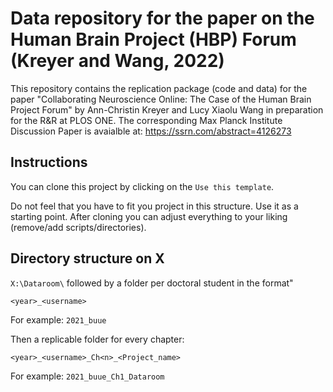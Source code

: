 # Data repository for the paper on the Human Brain Project (HBP) Forum (Kreyer and Wang, 2022)
This repository contains the replication package (code and data) for the paper "Collaborating Neuroscience Online: The Case of the Human Brain Project Forum" by Ann-Christin Kreyer and Lucy Xiaolu Wang in preparation for the R&R at PLOS ONE. The corresponding Max Planck Institute Discussion Paper is avaialble at: https://ssrn.com/abstract=4126273

## Instructions
You can clone this project by clicking on the `Use this template`.

Do not feel that you have to fit you project in this structure. Use it as a starting point. After cloning you can adjust everything to your liking (remove/add scripts/directories).

## Directory structure on X

`X:\Dataroom\` followed by a folder per doctoral student in the format"

```
<year>_<username>
```

For example: `2021_buue`
  
Then a replicable folder for every chapter:
 ```
 <year>_<username>_Ch<n>_<Project_name>
 ```  
 For example: `2021_buue_Ch1_Dataroom`
  
